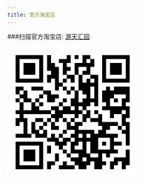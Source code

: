 ```yaml
---
title: 官方淘宝店
---
```


###扫描官方淘宝店: [源天汇园](https://store.taobao.com/?shop_id=304816654)

![淘宝店](chart.png) 